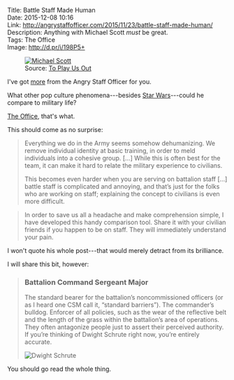 Title: Battle Staff Made Human  
Date: 2015-12-08 10:16  
Link: http://angrystaffofficer.com/2015/11/23/battle-staff-made-human/  
Description: Anything with Michael Scott *must* be great.  
Tags: The Office  
Image: http://d.pr/i/198P5+  

<figure>
	<a class="nohover" href="https://toplayusout.files.wordpress.com/2008/11/michael-scott2.jpg" title="Michael Scott">
		<img src="http://d.pr/i/198P5+" alt="Michael Scott">
	</a>
	<figcaption class="source">Source: <a href="https://toplayusout.wordpress.com" title="'To Play Us Out blog'">To Play Us Out</a></figcaption>
</figure>


I've got [more][theoveranalyzed] from the Angry Staff Officer for you.

What other pop culture phenomena---besides [Star Wars][theoveranalyzed 2]---could he compare to military life?

[The Office][theoveranalyzed 3], that's what.

This should come as no surprise:

> Everything we do in the Army seems somehow dehumanizing. We remove individual identity at basic training, in order to meld individuals into a cohesive group. [...] While this is often best for the team, it can make it hard to relate the military experience to civilians.
>
> This becomes even harder when you are serving on battalion staff [...] battle staff is complicated and annoying, and that’s just for the folks who are working on staff; explaining the concept to civilians is even more difficult.

> In order to save us all a headache and make comprehension simple, I have developed this handy comparison tool. Share it with your civilian friends if you happen to be on staff. They will immediately understand your pain.

I won't quote his whole post---that would merely detract from its brilliance.

I will share this bit, however:

> ### Battalion Command Sergeant Major
>
> The standard bearer for the battalion’s noncommissioned officers (or as I heard one CSM call it, “standard barriers”). The commander’s bulldog. Enforcer of all policies, such as the wear of the reflective belt and the length of the grass within the battalion’s area of operations. They often antagonize people just to assert their perceived authority. If you’re thinking of Dwight Schrute right now, you’re entirely accurate.
>
> ![Dwight Schrute][files]

You should go read the whole thing.

[files]: https://angrystaffofficer.files.wordpress.com/2015/11/url.jpg "Dwight Schrute"
[theoveranalyzed]: /2015/12/8/center-for-galactic-lessons-learned "My first post featuring the Angry Staff Officer"
[theoveranalyzed 2]: /tags/Star%20Wars "Posts tagged 'Star Wars'"
[theoveranalyzed 3]: /tags/The%20Office "Posts tagged 'TheOffice'"